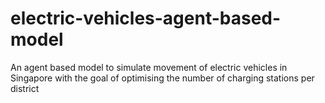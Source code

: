 # electric-vehicles-agent-based-model
An agent based model to simulate movement of electric vehicles in Singapore with the goal of optimising the number of charging stations per district
